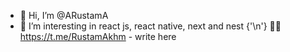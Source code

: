 - 👋 Hi, I’m @ARustamA
- 👀 I’m interesting in react js, react native, next and nest {'\n'}
👨‍💻 https://t.me/RustamAkhm - write here
<!---
ARustamA/ARustamA is a ✨ special ✨ repository because its `README.md` (this file) appears on your GitHub profile.
You can click the Preview link to take a look at your changes.
--->
